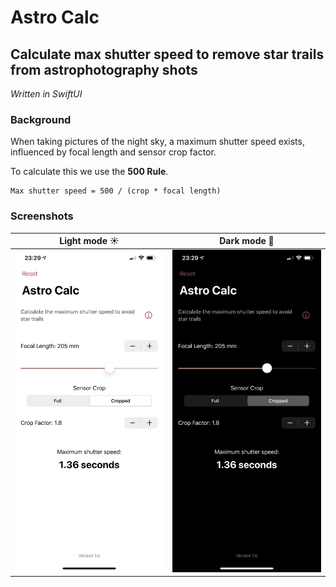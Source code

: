 # Astro Calc
## Calculate max shutter speed to remove star trails from astrophotography shots

<em>Written in SwiftUI</em>

### Background
When taking pictures of the night sky, a maximum shutter speed exists, influenced by focal length and sensor crop factor.

To calculate this we use the **500 Rule**.


    Max shutter speed = 500 / (crop * focal length)


### Screenshots

Light mode ☀️ | Dark mode 🌙
:-------------------------:|:-------------------------:
<img src="screenshots/light.PNG" alt="light mode screenshot" width="400"/> | <img src="screenshots/dark.PNG" alt="dark mode screenshot" width="400"/>
